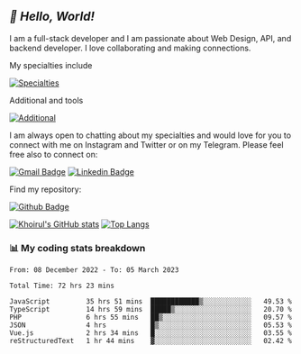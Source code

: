 ## _:wave: Hello, World!_

I am a full-stack developer and I am passionate about Web Design, API, and backend developer. I love collaborating and making connections.

My specialties include

[![Specialties](https://skillicons.dev/icons?i=php,laravel,javascript,react,vue,mysql,tailwind)](https://skillicons.dev)

Additional and tools

[![Additional](https://skillicons.dev/icons?i=bash,vscode,vite,webpack,vercel,git,github,gitlab)](https://skillicons.dev)

I am always open to chatting about my specialties and would love for you to connect with me on Instagram and Twitter or on my Telegram. Please feel free also to connect on:

[![Gmail Badge](https://img.shields.io/badge/-ahmusafir.khoirul@gmail.com-c14438?style=flat&logo=Gmail&logoColor=white&link=mailto:ahmusafir.khoirul@gmail.com)](mailto:ahmusafir.khoirul@gmail.com)
[![Linkedin Badge](https://img.shields.io/badge/-Ahmad_Musafir_Khoirul_Fattah-0072b1?style=flat&logo=Linkedin&logoColor=white&link=https://www.linkedin.com/in/ahmad-musafir-khoirul-fattah-26a53a207/)](https://www.linkedin.com/in/masmuss/)

Find my repository:

[![Github Badge](https://img.shields.io/badge/-masmuss-grey?style=flat&logo=github&logoColor=white&link=https://github.com/masmuss)](https://github.com/masmuss)

[![Khoirul's GitHub stats](https://github-readme-stats.vercel.app/api?username=masmuss&show_icons=true&include_all_commits=true&theme=transparent&layout=compact)](https://github.com/masmuss/github-readme-stats)
[![Top Langs](https://github-readme-stats.vercel.app/api/top-langs/?username=masmuss&theme=transparent&layout=compact)](https://github.com/masmuss/github-readme-stats)

### :bar_chart: My coding stats breakdown

<!--START_SECTION:waka-->

```text
From: 08 December 2022 - To: 05 March 2023

Total Time: 72 hrs 23 mins

JavaScript         35 hrs 51 mins  ████████████▒░░░░░░░░░░░░   49.53 %
TypeScript         14 hrs 59 mins  █████▒░░░░░░░░░░░░░░░░░░░   20.70 %
PHP                6 hrs 55 mins   ██▒░░░░░░░░░░░░░░░░░░░░░░   09.57 %
JSON               4 hrs           █▒░░░░░░░░░░░░░░░░░░░░░░░   05.53 %
Vue.js             2 hrs 34 mins   █░░░░░░░░░░░░░░░░░░░░░░░░   03.55 %
reStructuredText   1 hr 44 mins    ▓░░░░░░░░░░░░░░░░░░░░░░░░   02.42 %
```

<!--END_SECTION:waka-->
